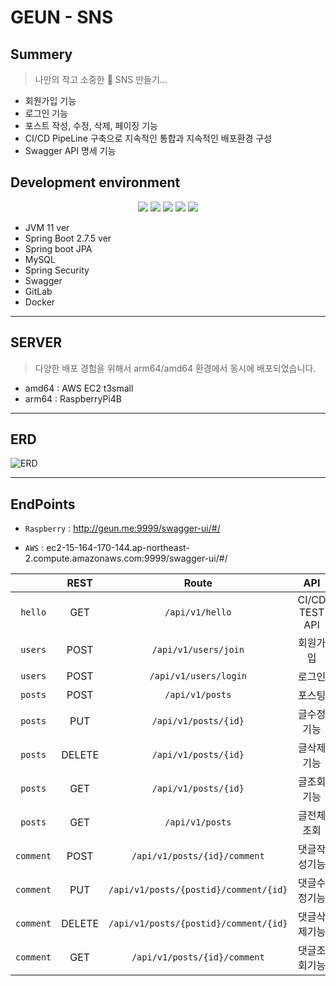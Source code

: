 # GEUN - SNS

## Summery

> 나만의 작고 소중한 🥹 SNS 만들기...

- 회원가입 기능
- 로그인 기능
- 포스트 작성, 수정, 삭제, 페이징 기능
- CI/CD PipeLine 구축으로 지속적인 통합과 지속적인 배포환경 구성
- Swagger API 명세 기능


## Development environment

<div align="center">
 <img src="https://img.shields.io/badge/SpringBoot-6DB33F.svg?logo=Spring-Boot&logoColor=white" />
 <img src="https://img.shields.io/badge/SpringSecurity-6DB33F.svg?logo=Spring-Security&logoColor=white" />
 <img src="https://img.shields.io/badge/MySQL-4479A1?style=flat-square&logo=MySQL&logoColor=white"/></a>
 <img src="https://img.shields.io/badge/Docker-2496ED?style=flat-square&logo=Docker&logoColor=white"/></a>
 <img src="https://img.shields.io/badge/AmazonEC2-FF9900.svg?logo=Amazon-EC2&logoColor=white" />
</div>


- JVM 11 ver
- Spring Boot 2.7.5 ver
- Spring boot JPA
- MySQL
- Spring Security
- Swagger
- GitLab
- Docker

---

## SERVER

> 다양한 배포 경험을 위해서 arm64/amd64 환경에서 동시에 배포되었습니다.

- amd64 : AWS EC2 t3small
- arm64 : RaspberryPi4B 

---

## ERD

![ERD](/uploads/fc0ce73c24b24c416bab4e3c35162c01/스크린샷_2022-12-27_오후_6.40.25.png)

---

## EndPoints

- `Raspberry` : http://geun.me:9999/swagger-ui/#/

- `AWS` : ec2-15-164-170-144.ap-northeast-2.compute.amazonaws.com:9999/swagger-ui/#/

|  | REST | Route | API |
|:-----:|:------------------:|:-----------------------------:|:-----------------------------:|
| `hello` | GET | `/api/v1/hello` | CI/CD TEST API |
| `users` | POST | `/api/v1/users/join` | 회원가입 |
| `users` | POST | `/api/v1/users/login` | 로그인 |
| `posts` | POST | `/api/v1/posts` | 포스팅 |
| `posts` | PUT | `/api/v1/posts/{id}` | 글수정기능 |
| `posts` | DELETE | `/api/v1/posts/{id}` | 글삭제기능 |
| `posts` | GET | `/api/v1/posts/{id}` | 글조회기능 |
| `posts` | GET | `/api/v1/posts` | 글전체조회 |
| `comment` | POST | `/api/v1/posts/{id}/comment` | 댓글작성기능 |
| `comment` | PUT | `/api/v1/posts/{postid}/comment/{id}` | 댓글수정기능 |
| `comment` | DELETE | `/api/v1/posts/{postid}/comment/{id}` | 댓글삭제기능 |
| `comment` | GET | `/api/v1/posts/{id}/comment` | 댓글조회기능 |





